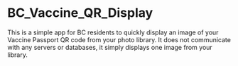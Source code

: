 # BC_Vaccine_QR_Display
This is a simple app for BC residents to quickly display an image of your Vaccine Passport QR code from your photo library. It does not communicate with any servers or databases, it simply displays one image from your library.
